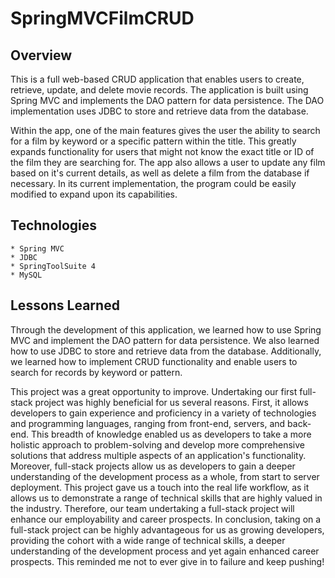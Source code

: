 # SpringMVCFilmCRUD

## Overview

This is a full web-based CRUD application that enables users to create, retrieve, update, and delete movie records. The application is built using Spring MVC and implements the DAO pattern for data persistence. The DAO implementation uses JDBC to store and retrieve data from the database. 

Within the app, one of the main features gives the user the ability to search for a film by keyword or a specific pattern within the title. This greatly expands functionality for users that might not know the exact title or ID of the film they are searching for. The app also allows a user to update any film based on it's current details, as well as delete a film from the database if necessary. In its current implementation, the program could be easily modified to expand upon its capabilities.

## Technologies
	* Spring MVC
	* JDBC
	* SpringToolSuite 4
	* MySQL
## Lessons Learned

Through the development of this application, we learned how to use Spring MVC and implement the DAO pattern for data persistence. We also learned how to use JDBC to store and retrieve data from the database. Additionally, we learned how to implement CRUD functionality and enable users to search for records by keyword or pattern.

This project was a great opportunity to improve. Undertaking our first full-stack project was highly beneficial for us several reasons. First, it allows developers to gain experience and proficiency in a variety of technologies and programming languages, ranging from front-end, servers, and back-end. This breadth of knowledge enabled us as developers to take a more holistic approach to problem-solving and develop more comprehensive solutions that address multiple aspects of an application's functionality. Moreover, full-stack projects allow us as developers to gain a deeper understanding of the development process as a whole, from start to server deployment. This project gave us a touch into the real life workflow, as it allows us to demonstrate a range of technical skills that are highly valued in the industry. Therefore, our team undertaking a full-stack project will enhance our employability and career prospects. In conclusion, taking on a full-stack project can be highly advantageous for us as growing developers, providing the cohort with a wide range of technical skills, a deeper understanding of the development process and yet again enhanced career prospects. This reminded me not to ever give in to failure and keep pushing!